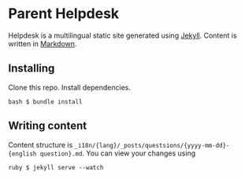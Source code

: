# Parent Helpdesk

Helpdesk is a multilingual static site generated using [Jekyll](http://jekyllrb.com/).
Content is written in [Markdown](https://guides.github.com/features/mastering-markdown/).


## Installing

Clone this repo.
Install dependencies.

``bash
$ bundle install
``

## Writing content

Content structure is `_i18n/{lang}/_posts/questsions/{yyyy-mm-dd}-{english question}.md`.
You can view your changes using

``ruby
$ jekyll serve --watch
``

